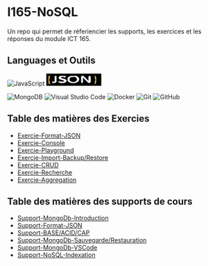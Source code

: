 # I165-NoSQL

Un repo qui permet de réferiencier les supports, les exercices et les réponses du module ICT 165.

## Languages et Outils
![JavaScript](https://img.shields.io/badge/javascript-%23323330.svg?style=for-the-badge&logo=javascript&logoColor=%23F7DF1E)
![JSON](https://github.com/quemet/I165-NoSQL/blob/main/Image/JSON.webp)

![MongoDB](https://img.shields.io/badge/MongoDB-%234ea94b.svg?style=for-the-badge&logo=mongodb&logoColor=white)
![Visual Studio Code](https://img.shields.io/badge/Visual%20Studio%20Code-0078d7.svg?style=for-the-badge&logo=visual-studio-code&logoColor=white)
![Docker](https://img.shields.io/badge/docker-%230db7ed.svg?style=for-the-badge&logo=docker&logoColor=white)
![Git](https://img.shields.io/badge/git-%23F05033.svg?style=for-the-badge&logo=git&logoColor=white)
![GitHub](https://img.shields.io/badge/github-%23121011.svg?style=for-the-badge&logo=github&logoColor=white)

## Table des matières des Exercies

* [Exercie-Format-JSON](https://github.com/quemet/I165-NoSQL/tree/main/MongoDB/Exercice/01-Format_JSON/Exercice)<br>
* [Exercie-Console](https://github.com/quemet/I165-NoSQL/tree/main/MongoDB/Exercice/02-Console/Exercie)<br>
* [Exercie-Playground](https://github.com/quemet/I165-NoSQL/tree/main/MongoDB/Exercice/03-Playground/Exercie)<br>
* [Exercie-Import-Backup/Restore](https://github.com/quemet/I165-NoSQL/tree/main/MongoDB/Exercice/04-Import_backup_restore/Exercie)<br>
* [Exercie-CRUD](https://github.com/quemet/I165-NoSQL/tree/main/MongoDB/Exercice/05-CRUD)<br>
* [Exercie-Recherche](https://github.com/quemet/I165-NoSQL/tree/main/MongoDB/Exercice/06%20-%20Recherche)<br>
* [Exercie-Aggregation](https://github.com/quemet/I165-NoSQL/tree/main/MongoDB/Exercice/07-Aggregation)<br>

## Table des matières des supports de cours

* [Support-MongoDb-Introduction](https://github.com/quemet/I165-NoSQL/tree/main/Support/2024-01-17/S-165-MMN-02-A-MongoDB-Introduction.pdf)<br>
* [Support-Format-JSON](https://github.com/quemet/I165-NoSQL/tree/main/Support/2024-01-17/S-165-MMN-Format-JSON.pdf)<br>
* [Support-BASE/ACID/CAP](https://github.com/quemet/I165-NoSQL/tree/main/Support/2024-01-19/S-165-MMN-01-B-DBMS-NoSQL-BASE-ACID-CAP.pdf)<br>
* [Support-MongoDb-Sauvegarde/Restauration](https://github.com/quemet/I165-NoSQL/tree/main/Support/2024-01-24/S-165-MMN-02-C-MongoDB-Sauvegarde-Restauration.pdf)<br>
* [Support-MongoDb-VSCode](https://github.com/quemet/I165-NoSQL/tree/main/Support/2024-01-24/S-165-MMN-MongoDB-pour-VSCode.pdf)<br>
* [Support-NoSQL-Indexation](https://github.com/quemet/I165-NoSQL/tree/main/Support/2024-01-26/S-165-MMN-01-C-DBMS-NoSQL-Structure-Indexation.pdf)<br>
